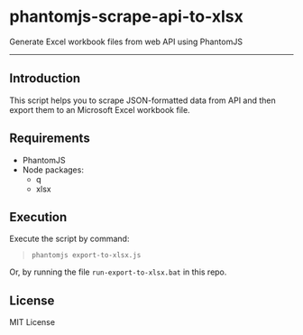# phantomjs-scrape-api-to-xlsx
Generate Excel workbook files from web API using PhantomJS

---

## Introduction
This script helps you to scrape JSON-formatted data from API and then export them to an Microsoft Excel workbook file.

## Requirements
 - PhantomJS
 - Node packages:
   - q
   - xlsx

## Execution
Execute the script by command: 
> `phantomjs export-to-xlsx.js`

Or, by running the file `run-export-to-xlsx.bat` in this repo.

## License
MIT License

